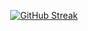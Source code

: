 <p align="center">
<a href="https://git.io/streak-stats"><img src="https://streak-stats.demolab.com?user=grenademik" alt="GitHub Streak" /></a>
</p>
